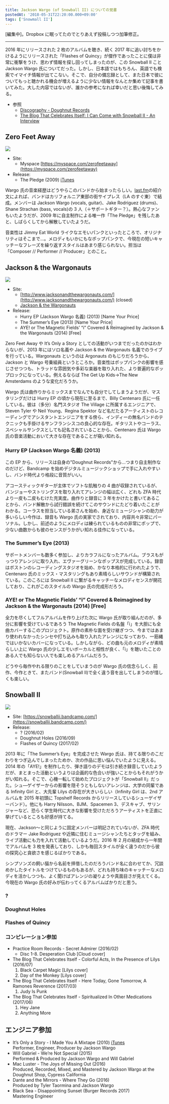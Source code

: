 ```yaml
---
title: Jackson Wargo (of Snowball II) についての覚書
postedAt: '2018-05-31T22:20:00.000+09:00'
tags: ['Snowmall II']
---
```


\[編集中\]。Dropbox に眠ってたのでとりあえず投稿しつつ加筆修正。

---

2016 年にリリースされた 2 枚のアルバムを聴き、続く 2017 年に追い討ちをかけるようにリリースされた「Flashes of Quincy」が傑作であったことに僕は非常に衝撃をうけ、思わず情報を探し回ってしまったのが、この Snowball II こと Jackson Wargo 氏についてだった。しかし、日本語ではもちろん、英語でも検索でイマイチ情報が出てこない。そこで、自分の備忘録として、また日本で彼についてもっと聴かれる機会が増えるように少ない情報をなんとか集めて記事を書いてみた。大した内容ではないが、誰かの参考になれば幸いだと思い後悔してみる。

- 参照
  - [Discography - Doughnut Records](https://doughnutrecords.weebly.com/discography.html)
  - [The Blog That Celebrates Itself: I Can Come with Snowball II - An Interview](http://theblogthatcelebratesitself.blogspot.com/2016/02/i-can-come-with-snowball-ii-interview.html)

## Zero Feet Away

![](https://a3-images.myspacecdn.com/images02/6/54ff5574c57841c385c2b526326cef45/full.jpg)

- Site:
  - Myspace [https://myspace.com/zerofeetaway](https://myspace.com/zerofeetaway)
- Release:
  - The Pledge (2009) [iTunes](https://itunes.apple.com/us/album/the-pledge/id386428445)

Wargo 氏の音楽経歴はどうやらこのバンドから始まったらしい。[last.fm](http://www.last.fm/music/Zero+Feet+Away)の紹介文によれば、バンドはカリフォルニア東部の街サイプレス（LA のすぐ東）で結成。メンバーは Jackson Wargo (vocals, guitar)、Jake Rodriguez (drums)、Shane Strachan (bass, vocals)の 3 人（＋サポートギター？）。熱心なファンもいたようだが、2009 年に自主制作による唯一作「The Pledge」を残したあと、しばらくしてから解散していたようだ。

音楽性は Jimmy Eat World ライクなエモいパンクといったところで、オリジナリティはそこまで…。メロディもいかにもなポップパンクで、今現在の短いキャッチーなフレーズを繰り返すスタイルはあまり感じられない。担当は「Composer // Performer // Producer」とのこと。

## Jackson & the Wargonauts

![](https://f4.bcbits.com/img/0002062921_10.jpg)

- Site:
  - [http://www.jacksonandthewargonauts.com/](http://www.jacksonandthewargonauts.com/) (closed)
  - [Jackson & the Wargonauts](https://jacksonwargo.bandcamp.com/)
- Release:
  - Hurry EP (Jackson Wargo 名義) (2013) \[Name Your Price\]
  - The Summer’s Eye (2013) \[Name Your Price\]
  - AYE! or The Magnetic Fields’ “i” Covered & Reimagined by Jackson & the Wargonauts (2014) \[Free\]

Zero Feet Away や It’s Only a Story としての活動がいつまでだったのかはわからないが、2013 年にはソロ名義や Jackson & the Wargonauts 名義でのライブを行っている。Wargonauts というのは Argonauts のもじりだろうから、Jackson と Wargo 号乗組員というところか。音楽性はポップパンクの影響を感じさせつつも、トラッドな雰囲気や多彩な楽器を取り入れた、より普遍的なポップロックになっている。例えるならば The Get Up Kids→The New Amsterdams のような変化だろうか。

Wargo 氏は曲作りからミックスまでなんでも自分でしてしまうようだが、マスタリングだけは Hurry EP の頃から現在に至るまで、Billy Centenaro 氏に一任している。彼は（多分）名門スタジオ The Village に所属するエンジニアで、Steven Tyler や Neil Young、Regina Spektor など名だたるアーティストのレコーディングでアシスタントエンジニアをする傍ら、インディーの無名バンドのテクニックも手掛けるサンフランシスコの良心的な存在。ギタリストやコーラス、スペシャルサンクスとしても記名されていることから、Centenaro 氏は Wargo 氏の音楽活動において大きな存在であることが窺い知れる。

### Hurry EP (Jackson Wargo 名義) (2013)

この EP から、リリースは自身の"Doughnut Records"から…つまり自主制作なのだけど、Bandcamp を始めデジタルミュージックショップで手に入れやすいし、バンド時代より格段に音質がいい。

アコースティックギターが主体でソフトな肌触りの 4 曲が収録されているが、バンジョーやストリングスを取り入れてアレンジの幅は広く、どれも ZFA 時代より一皮も二皮もむけた充実度。曲作りと録音に 3 年をかけたと書いてあることから、バンド解散から試行錯誤を続けてこのサウンドにたどり着いたことがわかる。コーラスを担当している弟さんを始め、身近なミュージシャンの助力が多いらしい今作は、録音も Wargo 氏の実家でされており、内容共々非常にパーソナル。しかし、前述のようにメロディは練られているものの非常にポップで、少ない曲数からも彼のセンスがうかがい知れる佳作になっている。

### The Summer’s Eye (2013)

サポートメンバーも数多く参加し、よりカラフルになったアルバム。ブラスもがっつりアレンジに取り入れ、エヴァーグリーンなポップスが完成している。録音はボストンのレコーディングスタジオを始め、かなり本格的に行われたようで、Centenaro 氏のミックス・マスタリングもあり素晴らしいサウンドが構築されている。このころには Snowball II に繋がるキャッチーなメロディセンスが開花しており、これがこのスタイルの Wargo 氏の完成形だろう。

### AYE! or The Magnetic Fields’ “i” Covered & Reimagined by Jackson & the Wargonauts (2014) \[Free\]

全力を尽くしてフルアルバムを作り上げた次に Wargo 氏が取り組んだのが、多分に影響を受けているであろう The Magnetic Fields の名盤「i」を大胆にも全曲カバーするこのプロジェクト。原作の素朴な面を受け継ぎつつ、今まではあまり使われなかったシンセや打ち込みも取り入れたアレンジになっており、一筋縄ではいかないカバーになっている。しかしながら、どの曲も元のメロディが素晴らしい上に Wargo 氏の少しエモいボーカルと相性が良く、「i」を聴いたことのある人でも知らない人でも楽しめるアルバムだろう。

どうやら毎作やれる限りのことをしていまうのが Wargo 氏の信念らしく、前作、今作ときて、またバンド(Snowball II)で全く違う音を出してしまうのが惜しくも楽しい。

## Snowball II

![](https://image-ticketfly.imgix.net/00/02/63/57/21-og.jpg?w=2048&h=1365)

- Site: [https://snowballii.bandcamp.com/](https://snowballii.bandcamp.com/)
- Release:
  - ? (2016/02)
  - Doughnut Holes (2016/09)
  - Flashes of Quincy (2017/02)

2013 年に「The Summer’s Eye」を完成させた Wargo 氏は、持てる限りのこだわりをつぎ込んでしまったためか、次の作品に思い悩んでいたように見える。2014 年の「AYE!」を制作したり、弾き語りのデモは引き続き録音していたようだが、まとまった活動というよりは企画的な色合いが強いことからもそれがうかがい知れる。そこで、心機一転して始めたプロジェクトが「Snowball II」だった。シュ—ゲイザーからの影響を隠そうともしないアレンジは、大学の同輩である Infinity Girl と、大先輩 Lilys の存在が大きいらしい（Infinity Girl は、2nd アルバムを 2015 年初頭に Topshelf Records からリリースしているシューゲイザーバンド）。他にも Harry Nilsson、BJM、Spacemen 3、デスキャブ、サリンジャーなど、恐らく学生時代に大きな影響を受けただろうアーティストを正直に挙げているところも好感が持てる。

現在、Jackson〜と同じように固定メンバーは明記されていないが、ZFA 時代のドラマー Jake Rodriguez や近隣に住むミュージシャンたちとタッグを組み、ライブ活動にも力を入れて活動しているようだ。2016 年 2 月の結成から一年間でアルバムを 3 枚を発表しており、しかも毎回スタイルが全く違うのだから彼の探究心と貪欲さを感じるばかりである。

シンプソンズの飼い猫から名前を拝借したのだろうバンド名に合わせてか、冗談めかしたタイトルをつけているものもあるが、どれも持ち味のキャッチーなメロディを活かしつつも、よく聞けばアレンジの凝りようや真面目さが見えてくる。今現在の Wargo 氏の好みが伝わってくるアルバムばかりだと思う。

### ?

### Doughnut Holes

### Flashes of Quincy

### コンピレーション参加

- Practice Room Records - Secret Admirer (2016/02)
  - Disc 1-8\. Desperation Club \[Cloud cover\]
- The Blog That Celebrates Itself - Colorful Acts, In the Presence of Lilys (2016/07)
  1.  Black Carpet Magic \[Lilys cover\]
  2.  Day of the Monkey \[Lilys cover\]
- The Blog That Celebrates Itself - Here Today, Gone Tomorrow, A Ramones Reverence (2017/03)
  1.  Judy Is Punk
- The Blog That Celebrates Itself - Spiritualized In Other Medications (2017/06)
  1.  Hey Jane
  2.  Anything More

## エンジニア参加

- It’s Only a Story - I Made You A Mixtape (2010) [iTunes](https://itunes.apple.com/jp/album/i-made-you-a-mixtape-e-p/426161027)  
  Performer, Engineer, Producer by Jackson Wargo
- Will Gabriel - We’re Not Special (2015)  
  Performed & Produced by Jackson Wargo and Will Gabriel
- Mac Luster - The Joys of Missing Out (2016)  
  Produced, Recorded, Mixed, and Mastered by Jackson Wargo at the Doughnut Shop, Cypress California
- Dante and the Mirrors - Where They Go (2016)  
  Produced by Tyler Taormina and Jackson Wargo
- Black Sea - Disappointing Sunset (Burger Records 2017)  
  Mastering Engineer

